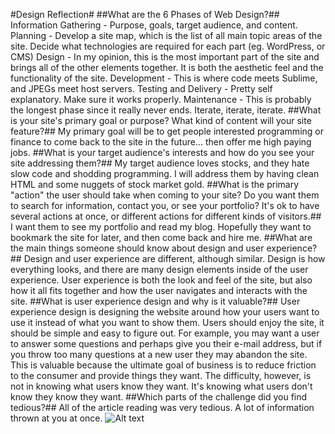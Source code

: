 #Design Reflection#
##What are the 6 Phases of Web Design?##
Information Gathering - Purpose, goals, target audience, and content.
Planning - Develop a site map, which is the list of all main topic areas of the site. Decide what technologies are required for each part (eg. WordPress, or CMS)
Design - In my opinion, this is the most important part of the site and brings all of the other elements together. It is both the aesthetic feel and the functionality of the site.
Development - This is where code meets Sublime, and JPEGs meet host servers.
Testing and Delivery - Pretty self explanatory. Make sure it works properly.
Maintenance - This is probably the longest phase since it really never ends. Iterate, iterate, iterate.
##What is your site's primary goal or purpose? What kind of content will your site feature?##
My primary goal will be to get people interested programming or finance to come back to the site in the future... then offer me high paying jobs.
##What is your target audience's interests and how do you see your site addressing them?##
My target audience loves stocks, and they hate slow code and shodding programming. I will address them by having clean HTML and some nuggets of stock market gold.
##What is the primary "action" the user should take when coming to your site? Do you want them to search for information, contact you, or see your portfolio? It's ok to have several actions at once, or different actions for different kinds of visitors.##
I want them to see my portfolio and read my blog. Hopefully they want to bookmark the site for later, and then come back and hire me.
##What are the main things someone should know about design and user experience?##
Design and user experience are different, although similar. Design is how everything looks, and there are many design elements inside of the user experience. User experience is both the look and feel of the site, but also how it all fits together and how the user navigates and interacts with the site.
##What is user experience design and why is it valuable?##
User experience design is designing the website around how your users want to use it instead of what you want to show them. Users should enjoy the site, it should be simple and easy to figure out. For example, you may want a user to answer some questions and perhaps give you their e-mail address, but if you throw too many questions at a new user they may abandon the site. This is valuable because the ultimate goal of business is to reduce friction to the consumer and provide things they want. The difficulty, however, is not in knowing what users know they want. It's knowing what users don't know they know they want.
##Which parts of the challenge did you find tedious?##
All of the article reading was very tedious. A lot of information thrown at you at once.
![Alt text](/imgs/IMG_2229.JPG)